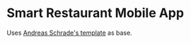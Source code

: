 # Smart Restaurant Mobile App

Uses <a href="http://github.com/andreasschrade/android-design-template">Andreas Schrade's template</a> as base.








 

